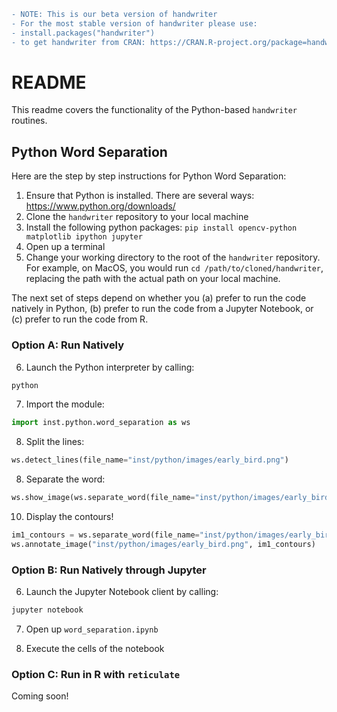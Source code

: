  ```diff 
 - NOTE: This is our beta version of handwriter
 - For the most stable version of handwriter please use:
 - install.packages("handwriter")
 - to get handwriter from CRAN: https://CRAN.R-project.org/package=handwriter 
 ```
 
# README

This readme covers the functionality of the Python-based `handwriter` routines.

## Python Word Separation

Here are the step by step instructions for Python Word Separation:

1. Ensure that Python is installed. There are several ways: https://www.python.org/downloads/
2. Clone the `handwriter` repository to your local machine
3. Install the following python packages: `pip install opencv-python matplotlib ipython jupyter`
4. Open up a terminal
5. Change your working directory to the root of the `handwriter` repository. For example, on MacOS, you would run `cd /path/to/cloned/handwriter`, replacing the path with the actual path on your local machine.

The next set of steps depend on whether you (a) prefer to run the code natively in Python, (b) prefer to run the code from a Jupyter Notebook, or (c) prefer to run the code from R.

### Option A: Run Natively

6. Launch the Python interpreter by calling: 

```bash
python
```

7. Import the module: 

```python
import inst.python.word_separation as ws
```

8. Split the lines: 

```python
ws.detect_lines(file_name="inst/python/images/early_bird.png")
```

8. Separate the word:

```python
ws.show_image(ws.separate_word(file_name="inst/python/images/early_bird.png"))
```

10. Display the contours!

```python
im1_contours = ws.separate_word(file_name="inst/python/images/early_bird.png", ret="contours")
ws.annotate_image("inst/python/images/early_bird.png", im1_contours)
```

### Option B: Run Natively through Jupyter

6. Launch the Jupyter Notebook client by calling:

```bash
jupyter notebook
```

7. Open up `word_separation.ipynb`

8. Execute the cells of the notebook


### Option C: Run in R with `reticulate`

Coming soon!
